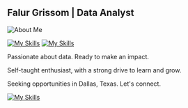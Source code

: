 ## Falur Grissom | Data Analyst
![About Me](https://img.shields.io/badge/playing-DiabloIV-red)

[![My Skills](https://skillicons.dev/icons?i=linkedin)](https://www.linkedin.com/in/falurg)
[![My Skills](https://skillicons.dev/icons?i=discord)](https://discord.com/users/falurg)

Passionate about data. Ready to make an impact.

Self-taught enthusiast, with a strong drive to learn and grow.

Seeking opportunities in Dallas, Texas. Let's connect.

[![My Skills](https://skillicons.dev/icons?i=py)](https://skillicons.dev)

<!--
**falurg/falurg** is a ✨ _special_ ✨ repository because its `README.md` (this file) appears on your GitHub profile.

Here are some ideas to get you started:

- 🔭 I’m currently working on ...
- 🌱 I’m currently learning ...
- 👯 I’m looking to collaborate on ...
- 🤔 I’m looking for help with ...
- 💬 Ask me about ...
- 📫 How to reach me: ...
- 😄 Pronouns: ...
- ⚡ Fun fact: ...
-->

